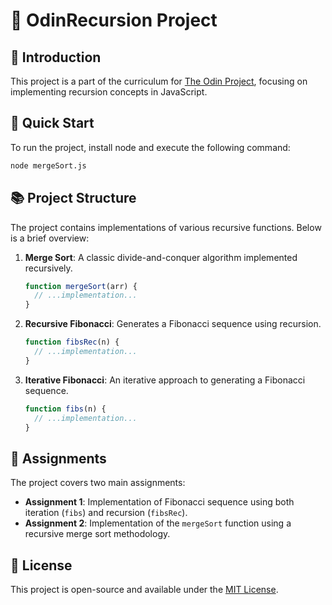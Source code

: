 # 🔁 OdinRecursion Project

## 📌 Introduction

This project is a part of the curriculum for [The Odin Project](https://www.theodinproject.com/lessons/javascript-recursion), focusing on implementing recursion concepts in JavaScript.

## 🚀 Quick Start

To run the project, install node and execute the following command:

```bash
node mergeSort.js
```

## 📚 Project Structure

The project contains implementations of various recursive functions. Below is a brief overview:

1. **Merge Sort**: A classic divide-and-conquer algorithm implemented recursively.

   ```javascript
   function mergeSort(arr) {
     // ...implementation...
   }
   ```

2. **Recursive Fibonacci**: Generates a Fibonacci sequence using recursion.

   ```javascript
   function fibsRec(n) {
     // ...implementation...
   }
   ```

3. **Iterative Fibonacci**: An iterative approach to generating a Fibonacci sequence.
   ```javascript
   function fibs(n) {
     // ...implementation...
   }
   ```

## 📝 Assignments

The project covers two main assignments:

- **Assignment 1**: Implementation of Fibonacci sequence using both iteration (`fibs`) and recursion (`fibsRec`).
- **Assignment 2**: Implementation of the `mergeSort` function using a recursive merge sort methodology.

## 📄 License

This project is open-source and available under the [MIT License](../LICENSE).
